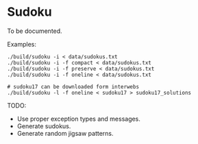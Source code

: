 Sudoku
======

To be documented.

Examples:

```
./build/sudoku -i < data/sudokus.txt
./build/sudoku -i -f compact < data/sudokus.txt
./build/sudoku -i -f preserve < data/sudokus.txt
./build/sudoku -i -f oneline < data/sudokus.txt

# sudoku17 can be downloaded form interwebs
./build/sudoku -l -f oneline < sudoku17 > sudoku17_solutions
```

TODO:
  - Use proper exception types and messages.
  - Generate sudokus.
  - Generate random jigsaw patterns.
